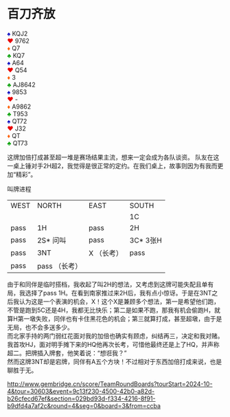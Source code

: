# 百刀齐放

<div class="board-container">
  <div class="Nhand">
    <font color="0000C0">♠</font> KQJ2 <br>
    <font color="E80000">♥</font> 9762 <br>
    <font color="FF6000">♦</font> Q7 <br>
    <font color="00A000">♣</font> KQ7 <br>
  </div>
  <div class="Shand">
	<font color="0000C0">♠</font> A64 <br>
    <font color="E80000">♥</font> Q54 <br>
    <font color="FF6000">♦</font> 3 <br>
    <font color="00A000">♣</font> AJ8642 <br>
  </div>
  <div class="Whand">
    <font color="0000C0">♠</font> 9853 <br>
    <font color="E80000">♥</font> - <br>
    <font color="FF6000">♦</font> A9862 <br>
    <font color="00A000">♣</font> T953 <br>
  </div>
  <div class="Ehand">
	<font color="0000C0">♠</font> QT72 <br>
    <font color="E80000">♥</font> J32 <br>
    <font color="FF6000">♦</font> QT <br>
    <font color="00A000">♣</font> QT73 <br>
  </div>
</div>


这牌加倍打成甚至超一堆是赛场结果主流，想来一定会成为各队谈资。
队友在这一桌上锤对手2H超2，我觉得是很正常的定约。在我们桌上，故事则因为有我而更加“精彩”。

叫牌进程
<table>
    <tr><td>WEST</td> <td>NORTH</td> <td>EAST</td> <td>SOUTH</td></tr>
    <tr><td></td> <td></td> <td></td> <td>1C</td></tr>
    <tr><td>pass</td> <td>1H</td> <td>pass</td> <td>2H</td></tr>
    <tr><td>pass</td> <td>2S* 问叫</td> <td>pass</td> <td>3C* 3张H</td></tr>
    <tr><td>pass</td> <td>3NT</td> <td>X （长考）</td> <td>pass </td></tr>
    <tr><td>pass</td> <td>pass （长考）</td> <td></td> <td></td></tr>
</table>

由于和同伴是临时搭档，我收起了叫2H的想法，又考虑到这牌可能失配且单有局，我选择了pass 1H。在看到南家推过来2H后，我有点小惊讶。于是在3NT之后我认为这是一个表演的机会，X！这个X是兼顾多个想法，第一是希望他们跑，不管是跑到5C还是4H，我都无比快乐；第二是如果不跑，那我有机会偷跑H，就算H第一墩失败，同伴也有卡住黑花色的机会；第三就算打成，甚至超墩，由于是无局，也不会多送多少。 <br/>
而北家手持的两门弱红花面对我的加倍也确实有顾虑，纠结再三，决定和我对赌。 <br/>
我首攻HJ，面对明手摊下来的HQ他再次长考，可惜他最终还是上了HQ，并声称超二。把牌插入牌套，他笑着说：“想诳我？” <br/>
然而这牌3NT却是宕牌，同伴有A五个方块！不过相对于东西加倍打成来说，也是聊胜于无。 <br/>

http://www.gembridge.cn/score/TeamRoundBoards?tourStart=2024-10-4&tour=30603&event=9c13f230-4500-42b0-a82d-b26cfecd67ef&section=029bd93d-f334-4216-8f91-b9dfd4a7af2c&round=4&seg=0&board=3&from=ccba